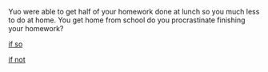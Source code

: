 Yuo were able to get half of your homework done at lunch so you much less to do at home. You get home from school do you procrastinate finishing your homework?

[if so](procrastinate.md)

[if not](noprocrastinate.md)